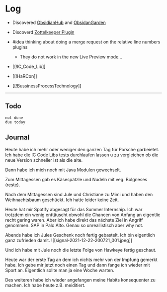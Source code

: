 # Log 
- Discovered [ObsidianHub](https://publish.obsidian.md/hub/00+-+Start+here) and [ObsidanGarden](https://opensourcelibs.com/lib/obsidian-garden)
- Discoverd [Zottelkeeper Plugin](https://github.com/akosbalasko/zoottelkeeper-obsidian-plugin)

- #idea thinking about doing a merge request on the relative line numbers plugins 
	- They do not work in the new Live Preview mode... 

- [[!IC_Code_Lib]]
- [[!HaRCon]]

- [[!BussinessProcessTechnology]]

--- 

## Todo 
```tasks 
not done 
due today
```

## Journal 
Heute habe ich mehr oder weniger den ganzen Tag für Porsche garbeietet. 
Ich habe die IC Code Libs tests durchlaufen lassen u zu vergleichen ob die neue Version schneller ist als die alte. 

Dann habe ich mich noch mit Java Modulen gewechselt. 

Zum Mittagessen gab es Käsespätzle und Nudeln mit veg. Bolgneses (reste). 

Nach dem Mittagessen sind Jule und Christiane zu Mimi und haben den Weihnachtsbaum geschückt. Ich hatte leider keine Zeit. 

Heute hat mir Spotify abgesagt für das Summer Internship. Ich war trotzdem ein wenig enttäuscht obwohl die Chancen von Anfang an eigentlic recht gering waren.
Aber ich habe direkt das nächste Ziel in Angriff genommen. SAP in Palo Alto. Genau so unreallistisch aber why not. 

Abends habe ich Jules Geschenk noch fertig gebastelt. Ich bin eigentlich ganz zufrieden damit. 
![[signal-2021-12-22-200721_001.jpeg]]

Und ich habe mit Jule noch die letzte Folge von Hawkeye fertig geschaut. 

Heute war der erste Tag an dem ich nichts mehr von der Impfung gemerkt habe. Ich gebe mir jetzt noch einen Tag und dann fange ich wieder mit Sport an. Eigentlich sollte man ja eine Woche warten. 

Des weiteren habe ich wieder angefangen meine Habits konsequenter zu machen. Ich habe heute z.B. meiditiert. 